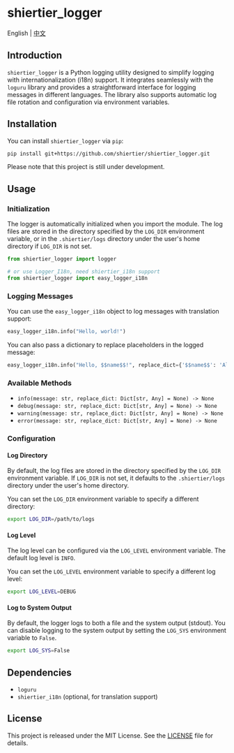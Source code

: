 # shiertier_logger

English | [中文](https://github.com/shiertier-utils/shiertier-logger/blob/main/README_zh.md)

## Introduction

`shiertier_logger` is a Python logging utility designed to simplify logging with internationalization (i18n) support. It integrates seamlessly with the `loguru` library and provides a straightforward interface for logging messages in different languages. The library also supports automatic log file rotation and configuration via environment variables.

## Installation

You can install `shiertier_logger` via `pip`:

```bash
pip install git+https://github.com/shiertier/shiertier_logger.git
```

Please note that this project is still under development.

## Usage

### Initialization

The logger is automatically initialized when you import the module. The log files are stored in the directory specified by the `LOG_DIR` environment variable, or in the `.shiertier/logs` directory under the user's home directory if `LOG_DIR` is not set.

```python
from shiertier_logger import logger

# or use Logger_I18n, need shiertier_i18n support
from shiertier_logger import easy_logger_i18n
```

### Logging Messages

You can use the `easy_logger_i18n` object to log messages with translation support:

```python
easy_logger_i18n.info("Hello, world!")
```

You can also pass a dictionary to replace placeholders in the logged message:

```python
easy_logger_i18n.info("Hello, $$name$$!", replace_dict={'$$name$$': 'Alice'})
```

### Available Methods

- `info(message: str, replace_dict: Dict[str, Any] = None) -> None`
- `debug(message: str, replace_dict: Dict[str, Any] = None) -> None`
- `warning(message: str, replace_dict: Dict[str, Any] = None) -> None`
- `error(message: str, replace_dict: Dict[str, Any] = None) -> None`

### Configuration

#### Log Directory

By default, the log files are stored in the directory specified by the `LOG_DIR` environment variable. If `LOG_DIR` is not set, it defaults to the `.shiertier/logs` directory under the user's home directory.

You can set the `LOG_DIR` environment variable to specify a different directory:

```bash
export LOG_DIR=/path/to/logs
```

#### Log Level

The log level can be configured via the `LOG_LEVEL` environment variable. The default log level is `INFO`.

You can set the `LOG_LEVEL` environment variable to specify a different log level:

```bash
export LOG_LEVEL=DEBUG
```

#### Log to System Output

By default, the logger logs to both a file and the system output (stdout). You can disable logging to the system output by setting the `LOG_SYS` environment variable to `False`.

```bash
export LOG_SYS=False
```

## Dependencies

- `loguru`
- `shiertier_i18n` (optional, for translation support)

## License

This project is released under the MIT License. See the [LICENSE](LICENSE) file for details.